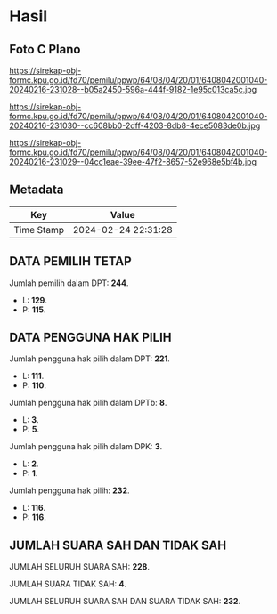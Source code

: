 # Hasil

## Foto C Plano

https://sirekap-obj-formc.kpu.go.id/fd70/pemilu/ppwp/64/08/04/20/01/6408042001040-20240216-231028--b05a2450-596a-444f-9182-1e95c013ca5c.jpg

https://sirekap-obj-formc.kpu.go.id/fd70/pemilu/ppwp/64/08/04/20/01/6408042001040-20240216-231030--cc608bb0-2dff-4203-8db8-4ece5083de0b.jpg

https://sirekap-obj-formc.kpu.go.id/fd70/pemilu/ppwp/64/08/04/20/01/6408042001040-20240216-231029--04cc1eae-39ee-47f2-8657-52e968e5bf4b.jpg


## Metadata

| Key        | Value               |
| ---------- | ------------------- |
| Time Stamp | 2024-02-24 22:31:28 |


## DATA PEMILIH TETAP

Jumlah pemilih dalam DPT: **244**.
 * L: **129**.
 * P: **115**.

## DATA PENGGUNA HAK PILIH

Jumlah pengguna hak pilih dalam DPT: **221**.
 * L: **111**.
 * P: **110**.

Jumlah pengguna hak pilih dalam DPTb: **8**.
 * L: **3**.
 * P: **5**.

Jumlah pengguna hak pilih dalam DPK: **3**.
 * L: **2**.
 * P: **1**.

Jumlah pengguna hak pilih: **232**.
 * L: **116**.
 * P: **116**.

## JUMLAH SUARA SAH DAN TIDAK SAH

JUMLAH SELURUH SUARA SAH: **228**.

JUMLAH SUARA TIDAK SAH: **4**.

JUMLAH SELURUH SUARA SAH DAN SUARA TIDAK SAH: **232**.


